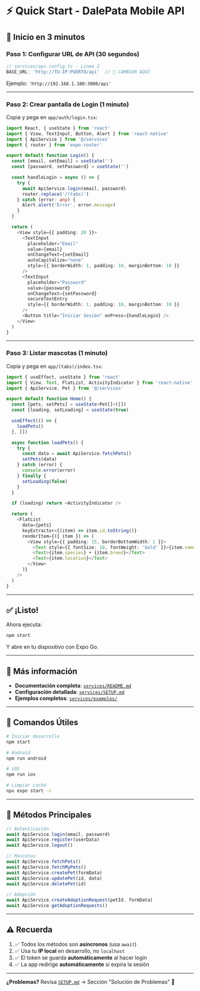 # ⚡ Quick Start - DalePata Mobile API

## 🚀 Inicio en 3 minutos

### Paso 1: Configurar URL de API (30 segundos)

```typescript
// services/api-config.ts - Línea 2
BASE_URL: 'http://TU-IP:PUERTO/api'  // 🔴 CAMBIAR AQUÍ
```

Ejemplo: `'http://192.168.1.100:3000/api'`

---

### Paso 2: Crear pantalla de Login (1 minuto)

Copia y pega en `app/auth/login.tsx`:

```typescript
import React, { useState } from 'react'
import { View, TextInput, Button, Alert } from 'react-native'
import { ApiService } from '@/services'
import { router } from 'expo-router'

export default function Login() {
  const [email, setEmail] = useState('')
  const [password, setPassword] = useState('')

  const handleLogin = async () => {
    try {
      await ApiService.login(email, password)
      router.replace('/(tabs)')
    } catch (error: any) {
      Alert.alert('Error', error.message)
    }
  }

  return (
    <View style={{ padding: 20 }}>
      <TextInput
        placeholder="Email"
        value={email}
        onChangeText={setEmail}
        autoCapitalize="none"
        style={{ borderWidth: 1, padding: 10, marginBottom: 10 }}
      />
      <TextInput
        placeholder="Password"
        value={password}
        onChangeText={setPassword}
        secureTextEntry
        style={{ borderWidth: 1, padding: 10, marginBottom: 10 }}
      />
      <Button title="Iniciar Sesión" onPress={handleLogin} />
    </View>
  )
}
```

---

### Paso 3: Listar mascotas (1 minuto)

Copia y pega en `app/(tabs)/index.tsx`:

```typescript
import { useEffect, useState } from 'react'
import { View, Text, FlatList, ActivityIndicator } from 'react-native'
import { ApiService, Pet } from '@/services'

export default function Home() {
  const [pets, setPets] = useState<Pet[]>([])
  const [loading, setLoading] = useState(true)

  useEffect(() => {
    loadPets()
  }, [])

  async function loadPets() {
    try {
      const data = await ApiService.fetchPets()
      setPets(data)
    } catch (error) {
      console.error(error)
    } finally {
      setLoading(false)
    }
  }

  if (loading) return <ActivityIndicator />

  return (
    <FlatList
      data={pets}
      keyExtractor={(item) => item.id.toString()}
      renderItem={({ item }) => (
        <View style={{ padding: 15, borderBottomWidth: 1 }}>
          <Text style={{ fontSize: 18, fontWeight: 'bold' }}>{item.name}</Text>
          <Text>{item.species} • {item.breed}</Text>
          <Text>{item.location}</Text>
        </View>
      )}
    />
  )
}
```

---

## ✅ ¡Listo!

Ahora ejecuta:

```bash
npm start
```

Y abre en tu dispositivo con Expo Go.

---

## 📖 Más información

- **Documentación completa**: [`services/README.md`](./README.md)
- **Configuración detallada**: [`services/SETUP.md`](./SETUP.md)
- **Ejemplos completos**: [`services/examples/`](./examples/)

---

## 🔧 Comandos Útiles

```bash
# Iniciar desarrollo
npm start

# Android
npm run android

# iOS
npm run ios

# Limpiar caché
npx expo start -c
```

---

## 🎯 Métodos Principales

```typescript
// Autenticación
await ApiService.login(email, password)
await ApiService.register(userData)
await ApiService.logout()

// Mascotas
await ApiService.fetchPets()
await ApiService.fetchMyPets()
await ApiService.createPet(formData)
await ApiService.updatePet(id, data)
await ApiService.deletePet(id)

// Adopción
await ApiService.createAdoptionRequest(petId, formData)
await ApiService.getAdoptionRequests()
```

---

## ⚠️ Recuerda

1. ✅ Todos los métodos son **asíncronos** (usa `await`)
2. ✅ Usa tu **IP local** en desarrollo, no `localhost`
3. ✅ El token se guarda **automáticamente** al hacer login
4. ✅ La app redirige **automáticamente** si expira la sesión

---

**¿Problemas?** Revisa [`SETUP.md`](./SETUP.md) → Sección "Solución de Problemas" 🐾
